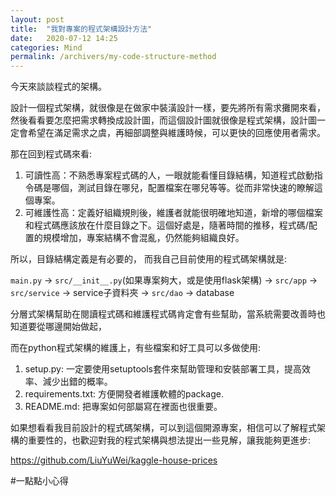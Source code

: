 ```yaml
---
layout: post
title:  "我對專案的程式架構設計方法"
date:   2020-07-12 14:25
categories: Mind
permalink: /archivers/my-code-structure-method
---
```


今天來談談程式的架構。

設計一個程式架構，就很像是在做家中裝潢設計一樣，要先將所有需求攤開來看，然後看看要怎麼把需求轉換成設計圖，而這個設計圖就很像是程式架構，設計圖一定會希望在滿足需求之虞，再細部調整與維護時候，可以更快的回應使用者需求。

那在回到程式碼來看:

1. 可讀性高：不熟悉專案程式碼的人，一眼就能看懂目錄結構，知道程式啟動指令碼是哪個，測試目錄在哪兒，配置檔案在哪兒等等。從而非常快速的瞭解這個專案。
2. 可維護性高：定義好組織規則後，維護者就能很明確地知道，新增的哪個檔案和程式碼應該放在什麼目錄之下。這個好處是，隨著時間的推移，程式碼/配置的規模增加，專案結構不會混亂，仍然能夠組織良好。

所以，目錄結構定義是有必要的，
而我自己目前使用的程式碼架構就是:

`main.py` -> `src/__init__.py`(如果專案夠大，或是使用flask架構) -> `src/app` -> `src/service` -> service子資料夾 -> `src/dao` -> database

分層式架構幫助在閱讀程式碼和維護程式碼肯定會有些幫助，當系統需要改善時也知道要從哪邊開始做起，

而在python程式架構的維護上，有些檔案和好工具可以多做使用:

1. setup.py: 一定要使用setuptools套件來幫助管理和安裝部署工具，提高效率、減少出錯的概率。
2. requirements.txt: 方便開發者維護軟體的package.
3. README.md: 把專案如何部屬寫在裡面也很重要。

如果想看看我目前設計的程式碼架構，可以到這個開源專案，相信可以了解程式架構的重要性的，也歡迎對我的程式架構與想法提出一些見解，讓我能夠更進步:

https://github.com/LiuYuWei/kaggle-house-prices

#一點點小心得
